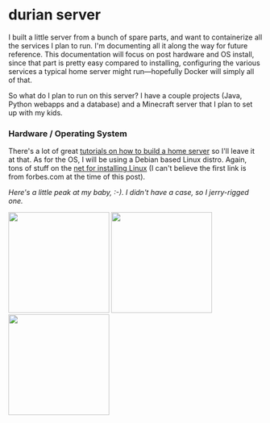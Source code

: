 # durian server
I built a little server from a bunch of spare parts, and want to containerize all the services I plan to run. I'm documenting all it along the way for future reference. This documentation will focus on post hardware and OS install, since that part is pretty easy compared to installing, configuring the various services a typical home server might run&mdash;hopefully Docker will simply all of that.

So what do I plan to run on this server? I have a couple projects (Java, Python webapps and a database) and a Minecraft server that I plan to set up with my kids.

### Hardware / Operating System 
There's a lot of great [tutorials on how to build a home server](https://www.google.com/search?q=building+a+server+hardware) so I'll leave it at that. As for the OS, I will be using a Debian based Linux distro. Again, tons of stuff on the [net for installing Linux](https://www.google.com/search?q=install+linux+tutorial) (I can't believe the first link is from forbes.com at the time of this post).

_Here's a little peak at my baby, :-). I didn't have a case, so I jerry-rigged one._

<img src="https://github.com/ikumen/durian-server/blob/master/images/IMG_20200514_161609.jpg" width="200"/> <img src="https://github.com/ikumen/durian-server/blob/master/images/IMG_20200514_161618.jpg" width="200"/> <img src="https://github.com/ikumen/durian-server/blob/master/images/IMG_20200514_161626.jpg" width="200"/>
